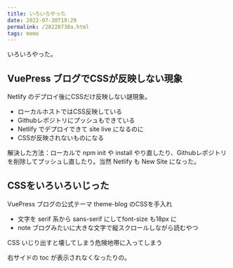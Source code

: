```yaml
---
title: いろいろやった
date: 2022-07-30T19:29
permalink: /20220730a.html
tags: memo
---
```




いろいろやった。



## VuePress ブログでCSSが反映しない現象



Netlify のデプロイ後にCSSだけ反映しない謎現象。

- ローカルホストではCSS反映している
- Githubレポジトリにプッシュもできている
- Netlify でデプロイできて site live になるのに
- CSSが反映されないものになる



解決した方法：ローカルで npm init  や install やり直したり、Githubレポジトリを削除してプッシュし直したり。当然 Netlify も New Site になった。



## CSSをいろいろいじった



VuePress ブログの公式テーマ theme-blog のCSSを手入れ



-  文字を serif 系から sans-serif にしてfont-size も18px に
- note ブログみたいに大きな文字で縦スクロールしながら読むやつ



CSS いじり出すと壊してしまう危険地帯に入ってしまう

  右サイドの toc が表示されなくなったりの。 

